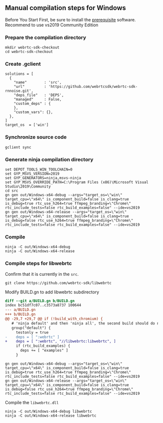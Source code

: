 ## Manual compilation steps for Windows

Before You Start
First, be sure to install the [prerequisite](https://webrtc.googlesource.com/src/+/main/docs/native-code/development/prerequisite-sw/index.md) software.
Recommend to use vs2019 Community Edition

### Prepare the compilation directory

```
mkdir webrtc-sdk-checkout
cd webrtc-sdk-checkout
```

### Create .gclient

```
solutions = [
  { 
    "name"        : 'src',
    "url"         : 'https://github.com/webrtcsdk/webrtc-sdk-rnnoise.git',
    "deps_file"   : 'DEPS',
    "managed"     : False,
    "custom_deps" : {
    },
    "custom_vars": {},
  },
]
target_os  = ['win']
```

### Synchronize source code

```
gclient sync
```

### Generate ninja compilation directory

```
set DEPOT_TOOLS_WIN_TOOLCHAIN=0
set GYP_MSVS_VERSION=2019
set GYP_GENERATORS=ninja,msvs-ninja
set GYP_MSVS_OVERRIDE_PATH=C:\Program Files (x86)\Microsoft Visual Studio\2019\Community
cd src
gn gen out/Windows-x64-debug --args="target_os=\"win\" target_cpu=\"x64\" is_component_build=false is_clang=true is_debug=true rtc_use_h264=true ffmpeg_branding=\"Chrome\" rtc_include_tests=false rtc_build_examples=false" --ide=vs2019
gn gen out/Windows-x64-release --args="target_os=\"win\" target_cpu=\"x64\" is_component_build=false is_clang=true is_debug=false rtc_use_h264=true ffmpeg_branding=\"Chrome\" rtc_include_tests=false rtc_build_examples=false" --ide=vs2019
```

### Compile
```
ninja -C out/Windows-x64-debug
ninja -C out/Windows-x64-release
```

### Compile steps for libwebrtc
Confirm that it is currently in the `src`.

```
git clone https://github.com/webrtc-sdk/libwebrtc
```

Modify BUILD.gn to add libwebrtc subdirectory
``` patch
diff --git a/BUILD.gn b/BUILD.gn
index bc51df7c07..c3573a8737 100644
--- a/BUILD.gn
+++ b/BUILD.gn
@@ -29,7 +29,7 @@ if (!build_with_chromium) {
   # 'ninja default' and then 'ninja all', the second build should do no work.
   group("default") {
     testonly = true
-    deps = [ ":webrtc" ]
+    deps = [ ":webrtc", "//libwebrtc:libwebrtc", ]
     if (rtc_build_examples) {
       deps += [ "examples" ]
     }
```


``` Regenerate the compilation directory
gn gen out/Windows-x64-debug --args="target_os=\"win\" target_cpu=\"x64\" is_component_build=false is_clang=true is_debug=true rtc_use_h264=true ffmpeg_branding=\"Chrome\" rtc_include_tests=false rtc_build_examples=false" --ide=vs2019
gn gen out/Windows-x64-release --args="target_os=\"win\" target_cpu=\"x64\" is_component_build=false is_clang=true is_debug=false rtc_use_h264=true ffmpeg_branding=\"Chrome\" rtc_include_tests=false rtc_build_examples=false" --ide=vs2019
```

Compile the `libwebrtc.dll`
```
ninja -C out/Windows-x64-debug libwebrtc
ninja -C out/Windows-x64-release libwebrtc
```
